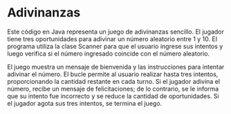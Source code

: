 # Adivinanzas
Este código en Java representa un juego de adivinanzas sencillo. El jugador tiene tres oportunidades para adivinar un número aleatorio entre 1 y 10. El programa utiliza la clase Scanner para que el usuario ingrese sus intentos y luego verifica si el número ingresado coincide con el número aleatorio.

El juego muestra un mensaje de bienvenida y las instrucciones para intentar adivinar el número. El bucle permite al usuario realizar hasta tres intentos, proporcionando la cantidad restante en cada turno. Si el jugador adivina el número, recibe un mensaje de felicitaciones; de lo contrario, se le informa que su intento fue incorrecto y se reduce la cantidad de oportunidades. Si el jugador agota sus tres intentos, se termina el juego.
